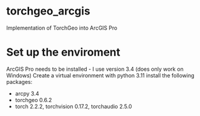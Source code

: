 # torchgeo_arcgis
Implementation of TorchGeo into ArcGIS Pro

# Set up the enviroment
ArcGIS Pro needs to be installed - I use version 3.4 (does only work on Windows)
Create a virtual environment with python 3.11
install the following packages:
- arcpy 3.4
- torchgeo 0.6.2
- torch 2.2.2, torchvision 0.17.2, torchaudio 2.5.0
